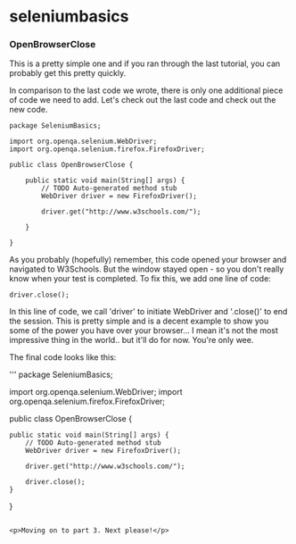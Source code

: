 # seleniumbasics
<h3>OpenBrowserClose</h3>

<p>This is a pretty simple one and if you ran through the last tutorial, you can probably get this pretty quickly.</p>

<p>In comparison to the last code we wrote, there is only one additional piece of code we need to add. Let's check out the last code and check out the new code.</p>

```
package SeleniumBasics;

import org.openqa.selenium.WebDriver;
import org.openqa.selenium.firefox.FirefoxDriver;

public class OpenBrowserClose {

	public static void main(String[] args) {
		// TODO Auto-generated method stub
		WebDriver driver = new FirefoxDriver();

		driver.get("http://www.w3schools.com/");

	}

}

```

<p>As you probably (hopefully) remember, this code opened your browser and navigated to W3Schools. But the window stayed open - so you don't really know when your test is completed. To fix this, we add one line of code:</p>

```
driver.close();
```

<p>In this line of code, we call 'driver' to initiate WebDriver and '.close()' to end the session. This is pretty simple and is a decent example to show you some of the power you have over your browser... I mean it's not the most impressive thing in the world.. but it'll do for now. You're only wee.</p>

<p>The final code looks like this:</p>

'''
package SeleniumBasics;

import org.openqa.selenium.WebDriver;
import org.openqa.selenium.firefox.FirefoxDriver;

public class OpenBrowserClose {

	public static void main(String[] args) {
		// TODO Auto-generated method stub
		WebDriver driver = new FirefoxDriver();

		driver.get("http://www.w3schools.com/");

		driver.close();
	}

}
```

<p>Moving on to part 3. Next please!</p>
